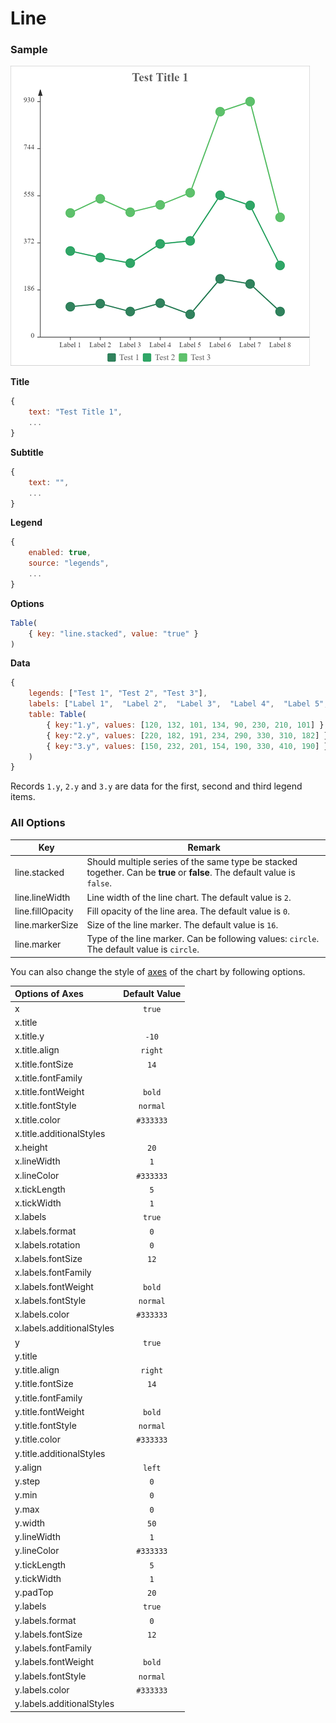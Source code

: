 # Line

### Sample

![Sample Line Chart](images/line.png)

**Title**

```javascript
{
    text: "Test Title 1",
    ...
}
```

**Subtitle**

```javascript
{
    text: "",
    ...
}
```

**Legend**

```javascript
{
	enabled: true,
    source: "legends",
    ...
}
```

**Options**

```javascript
Table(
    { key: "line.stacked", value: "true" }
)
```

**Data**

```javascript
{
    legends: ["Test 1", "Test 2", "Test 3"],
    labels: ["Label 1",  "Label 2",  "Label 3",  "Label 4",  "Label 5",  "Label 6",  "Label 7",  "Label 8"],
    table: Table(
        { key:"1.y", values: [120, 132, 101, 134, 90, 230, 210, 101] },
        { key:"2.y", values: [220, 182, 191, 234, 290, 330, 310, 182] },
        { key:"3.y", values: [150, 232, 201, 154, 190, 330, 410, 190] }
    )
}
```

Records `1.y`, `2.y` and `3.y` are data for the first, second and third legend items.

### All Options

| Key              | Remark                                                       |
| ---------------- | ------------------------------------------------------------ |
| line.stacked     | Should multiple series of the same type be stacked together. Can be **true** or **false**. The default value is `false`. |
| line.lineWidth   | Line width of the line chart. The default value is `2`.      |
| line.fillOpacity | Fill opacity of the line area. The default value is `0`.     |
| line.markerSize  | Size of the line marker. The default value is `16`.          |
| line.marker      | Type of the line marker. Can be following values: `circle`. The default value is `circle`. |

You can also change the style of [axes](axes.md) of the chart by following options.

| Options of Axes | Default Value |
|:-|:-:|
| x | `true` |
| x.title |  |
| x.title.y | `-10` |
| x.title.align | `right` |
| x.title.fontSize | `14` |
| x.title.fontFamily |  |
| x.title.fontWeight | `bold` |
| x.title.fontStyle | `normal` |
| x.title.color | `#333333` |
| x.title.additionalStyles |  |
| x.height | `20` |
| x.lineWidth | `1` |
| x.lineColor | `#333333` |
| x.tickLength | `5` |
| x.tickWidth | `1` |
| x.labels | `true` |
| x.labels.format | `0` |
| x.labels.rotation | `0` |
| x.labels.fontSize | `12` |
| x.labels.fontFamily |  |
| x.labels.fontWeight | `bold` |
| x.labels.fontStyle | `normal` |
| x.labels.color | `#333333` |
| x.labels.additionalStyles |  |
| y | `true` |
| y.title |  |
| y.title.align | `right` |
| y.title.fontSize | `14` |
| y.title.fontFamily |  |
| y.title.fontWeight | `bold` |
| y.title.fontStyle | `normal` |
| y.title.color | `#333333` |
| y.title.additionalStyles |  |
| y.align | `left` |
| y.step | `0` |
| y.min | `0` |
| y.max | `0` |
| y.width | `50` |
| y.lineWidth | `1` |
| y.lineColor | `#333333` |
| y.tickLength | `5` |
| y.tickWidth | `1` |
| y.padTop | `20` |
| y.labels | `true` |
| y.labels.format | `0` |
| y.labels.fontSize | `12` |
| y.labels.fontFamily |  |
| y.labels.fontWeight | `bold` |
| y.labels.fontStyle | `normal` |
| y.labels.color | `#333333` |
| y.labels.additionalStyles |  |

